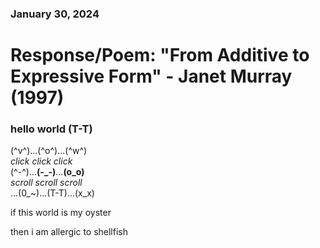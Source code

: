 ### January 30, 2024  
# Response/Poem: "From Additive to Expressive Form" - Janet Murray (1997)  

### hello world (T-T)


(^v^)...(^o^)...(^w^)    
*click click click*   
(^-^)...**(-_-)**...**(o_o)**    
*scroll scroll scroll*     
...(0_~)...(T-T)...(x_x)    
  

if this world is my oyster

then i am allergic to shellfish


 




